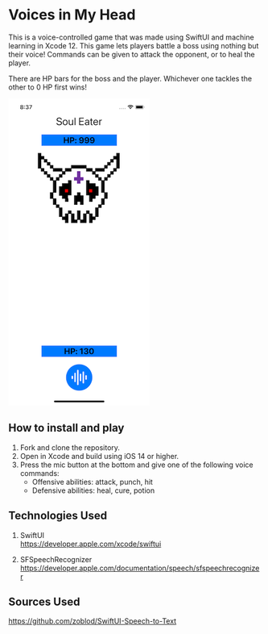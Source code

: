 # Voices in My Head

This is a voice-controlled game that was made using SwiftUI and machine learning in Xcode 12. This game lets players battle a boss using nothing but their voice! Commands can be given to attack the opponent, or to heal the player.

There are HP bars for the boss and the player. Whichever one tackles the other to 0 HP first wins!

![main screen](https://github.com/theyokohamalife/voices-in-my-head/blob/main/Voices%20in%20My%20Head/Resources/voices-small.png)

## How to install and play
1. Fork and clone the repository.
2. Open in Xcode and build using iOS 14 or higher.
3. Press the mic button at the bottom and give one of the following voice commands:
    * Offensive abilities: attack, punch, hit
    * Defensive abilities: heal, cure, potion

## Technologies Used
1. SwiftUI  
https://developer.apple.com/xcode/swiftui

2. SFSpeechRecognizer  
https://developer.apple.com/documentation/speech/sfspeechrecognizer

## Sources Used
https://github.com/zoblod/SwiftUI-Speech-to-Text
